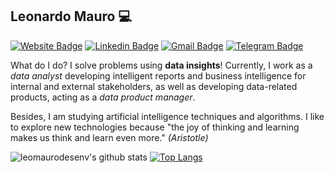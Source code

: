 ## Leonardo Mauro 💻 
[![Website Badge](https://img.shields.io/badge/website-portfolio-blue?style=flat-square)](http://leonardomauro.com/portfolio/)
[![Linkedin Badge](https://img.shields.io/badge/-LeonardoMauro-blue?style=flat-square&logo=linkedin&logoColor=white)](https://www.linkedin.com/in/leonardo-mauro/)
[![Gmail Badge](https://img.shields.io/badge/-leo.mauro.desenv@gmail.com-c14438?style=flat-square&logo=gmail&logoColor=white)](mailto:leo.mauro.desenv@gmail.com)
[![Telegram Badge](https://img.shields.io/badge/-leomaurodesenv-2CA5E0?style=flat-square&logo=telegram)](https://t.me/leomaurodesenv)

What do I do? I solve problems using **data insights**! Currently, I work as a _data analyst_ developing intelligent reports and business intelligence for internal and external stakeholders, as well as developing data-related products, acting as a _data product manager_.   

Besides, I am studying artificial intelligence techniques and algorithms. I like to explore new technologies because "the joy of thinking and learning makes us think and learn even more." _(Aristotle)_   

![leomaurodesenv's github stats](https://github-readme-stats.vercel.app/api?username=leomaurodesenv&hide=contribs,issues&show_icons=true&title_color=007ec6&icon_color=007ec6&line_height=21)
[![Top Langs](https://github-readme-stats.vercel.app/api/top-langs/?username=leomaurodesenv&layout=compact&hide=php&title_color=007ec6&icon_color=007ec6)](https://sourcerer.io/leomaurodesenv)
